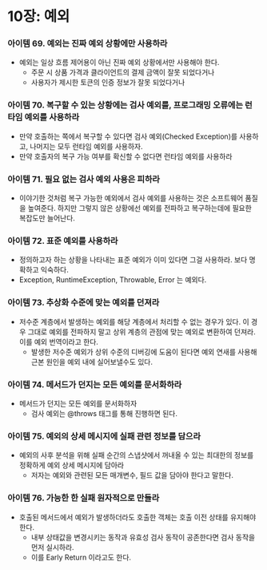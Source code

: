 # 10장: 예외

### 아이템 69. 예외는 진짜 예외 상황에만 사용하라

- 예외는 일상 흐름 제어용이 아닌 진짜 예외 상황에서만 사용해야 한다.
    - 주문 시 상품 가격과 클라이언트의 결제 금액이 잘못 되었다거나
    - 사용자가 제시한 토큰의 인증 정보가 잘못 되었다거나

### 아이템 70. 복구할 수 있는 상황에는 검사 예외를, 프로그래밍 오류에는 런타임 예외를 사용하라

- 만약 호출하는 쪽에서 복구할 수 있다면 검사 예외(Checked Exception)를 사용하고, 나머지는 모두 런타임 예외를 사용하자.
- 만약 호출자의 복구 가능 여부를 확신할 수 없다면 런타임 예외를 사용하라

### 아이템 71. 필요 없는 검사 예외 사용은 피하라

- 이야기한 것처럼 복구 가능한 예외에서 검사 예외를 사용하는 것은 소프트웨어 품질을 높여준다. 하지만 그렇지 않은 상황에선 예외를 전파하고 복구하는데에 필요한 복잡도만 늘어난다.

### 아이템 72. 표준 예외를 사용하라

- 정의하고자 하는 상황을 나타내는 표준 예외가 이미 있다면 그걸 사용하라. 보다 명확하고 익숙하다.
- Exception, RuntimeException, Throwable, Error 는 예외다.

### 아이템 73. 추상화 수준에 맞는 예외를 던져라

- 저수준 계층에서 발생하는 예외를 해당 계층에서 처리할 수 없는 경우가 있다. 이 경우 그대로 예외를 전파하지 말고 상위 계층의 관점에 맞는 예외로 변환하여 던져라. 이를 예외 번역이라고 한다.
    - 발생한 저수준 예외가 상위 수준의 디버깅에 도움이 된다면 예외 연새를 사용해 근본 원인을 예외 내에 실어보낼수도 있다.

### 아이템 74. 메서드가 던지는 모든 예외를 문서화하라

- 메서드가 던지는 모든 예외를 문서화하자
    - 검사 예외는 @throws 태그를 통해 진행하면 된다.

### 아이템 75. 예외의 상세 메시지에 실패 관련 정보를 담으라

- 예외의 사후 분석을 위해 실패 순간의 스냅샷에서 꺼내올 수 있는 최대한의 정보를 정확하게 예외 상세 메시지에 담아라
    - 저자는 예외와 관련된 모든 매개변수, 필드 값을 담아야 한다고 말한다.

### 아이템 76. 가능한 한 실패 원자적으로 만들라

- 호출된 메서드에서 예외가 발생하더라도 호출한 객체는 호출 이전 상태를 유지해야 한다.
    - 내부 상태값을 변경시키는 동작과 유효성 검사 동작이 공존한다면 검사 동작을 먼저 실시하라.
    - 이를 Early Return 이라고도 한다.
